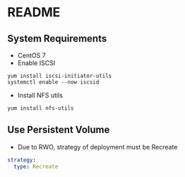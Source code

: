# README #


## System Requirements
- CentOS 7
- Enable ISCSI
```shell=
yum install iscsi-initiator-utils
systemctl enable --now iscsid
```
- Install NFS utils
```shell=
yum install nfs-utils
```


## Use Persistent Volume
- Due to RWO, strategy of deployment must be Recreate
```yaml
strategy:
  type: Recreate
```

